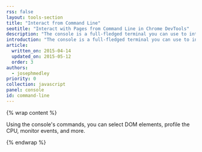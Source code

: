 ```yaml
---
rss: false
layout: tools-section
title: "Interact from Command Line"
seotitle: "Interact with Pages from Command Line in Chrome DevTools"
description: "The console is a full-fledged terminal you can use to interact with your page during development."
introduction: "The console is a full-fledged terminal you can use to interact with your page during development."
article:
  written_on: 2015-04-14
  updated_on: 2015-05-12
  order: 3
authors:
  - josephmedley
priority: 0
collection: javascript
panel: console
id: command-line
---
```


{% wrap content %}

Using the console's commands,
you can select DOM elements, profile the CPU, monitor events, and more.

{% endwrap %}

